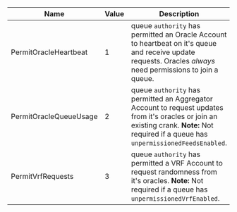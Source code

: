 
| Name | Value | Description |
|--|--|--|
| PermitOracleHeartbeat | 1 | queue `authority` has permitted an Oracle Account to heartbeat on it's queue and receive update requests. Oracles _always_ need permissions to join a queue. |
| PermitOracleQueueUsage | 2 | queue `authority` has permitted an Aggregator Account to request updates from it's oracles or join an existing crank. **Note:** Not required if a queue has `unpermissionedFeedsEnabled`. |
| PermitVrfRequests | 3 | queue `authority` has permitted a VRF Account to request randomness from it's oracles. **Note:** Not required if a queue has `unpermissionedVrfEnabled`. |
